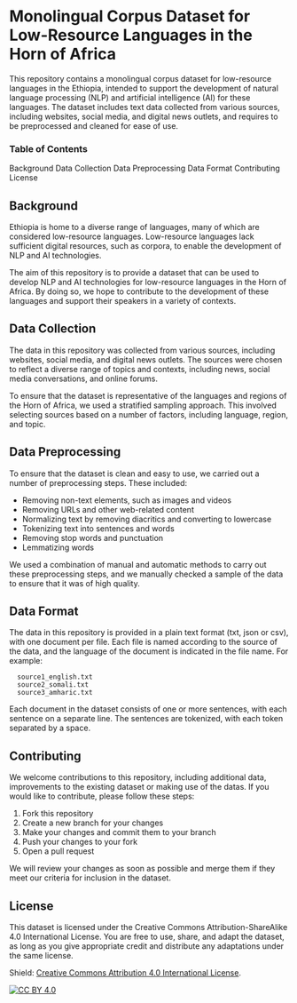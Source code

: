 # Monolingual Corpus Dataset for Low-Resource Languages in the Horn of Africa
This repository contains a monolingual corpus dataset for low-resource languages in the Ethiopia, intended to support the development of natural language processing (NLP) and artificial intelligence (AI) for these languages. The dataset includes text data collected from various sources, including websites, social media, and digital news outlets, and requires to be preprocessed and cleaned for ease of use.

### Table of Contents
Background
Data Collection
Data Preprocessing
Data Format
Contributing
License

## Background
Ethiopia is home to a diverse range of languages, many of which are considered low-resource languages. Low-resource languages lack sufficient digital resources, such as corpora, to enable the development of NLP and AI technologies.

The aim of this repository is to provide a dataset that can be used to develop NLP and AI technologies for low-resource languages in the Horn of Africa. By doing so, we hope to contribute to the development of these languages and support their speakers in a variety of contexts.

## Data Collection
The data in this repository was collected from various sources, including websites, social media, and digital news outlets. The sources were chosen to reflect a diverse range of topics and contexts, including news, social media conversations, and online forums.

To ensure that the dataset is representative of the languages and regions of the Horn of Africa, we used a stratified sampling approach. This involved selecting sources based on a number of factors, including language, region, and topic.

## Data Preprocessing
To ensure that the dataset is clean and easy to use, we carried out a number of preprocessing steps. These included:

* Removing non-text elements, such as images and videos
* Removing URLs and other web-related content
* Normalizing text by removing diacritics and converting to lowercase
* Tokenizing text into sentences and words
* Removing stop words and punctuation
* Lemmatizing words

We used a combination of manual and automatic methods to carry out these preprocessing steps, and we manually checked a sample of the data to ensure that it was of high quality.

## Data Format
The data in this repository is provided in a plain text format (txt, json or csv), with one document per file. Each file is named according to the source of the data, and the language of the document is indicated in the file name. For example:

```
  source1_english.txt
  source2_somali.txt
  source3_amharic.txt
```
Each document in the dataset consists of one or more sentences, with each sentence on a separate line. The sentences are tokenized, with each token separated by a space.

## Contributing
We welcome contributions to this repository, including additional data, improvements to the existing dataset or making use of the datas. If you would like to contribute, please follow these steps:

1. Fork this repository
2. Create a new branch for your changes
3. Make your changes and commit them to your branch
4. Push your changes to your fork
5. Open a pull request

We will review your changes as soon as possible and merge them if they meet our criteria for inclusion in the dataset.

## License
This dataset is licensed under the Creative Commons Attribution-ShareAlike 4.0 International License. You are free to use, share, and adapt the dataset, as long as you give appropriate credit and distribute any adaptations under the same license.

Shield:
[Creative Commons Attribution 4.0 International License][cc-by].

[![CC BY 4.0][cc-by-image]][cc-by]

[cc-by]: http://creativecommons.org/licenses/by/4.0/
[cc-by-image]: https://i.creativecommons.org/l/by/4.0/88x31.png
[cc-by-shield]: https://img.shields.io/badge/License-CC%20BY%204.0-lightgrey.svg
